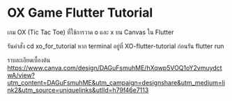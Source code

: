 # OX Game Flutter Tutorial

เกม OX (Tic Tac Toe) ที่ใช้การวาด o และ x บน Canvas ใน Flutter

รันคำสั่ง cd xo_for_tutorial หาก terminal อยู่ที่ XO-flutter-tutorial ก่อนรัน flutter run

ราบละเอียดเบื้องต้น
https://www.canva.com/design/DAGuFsmuhME/hXqwp5VOQ1oY2vmuydctwA/view?utm_content=DAGuFsmuhME&utm_campaign=designshare&utm_medium=link2&utm_source=uniquelinks&utlId=h79f46e7113
